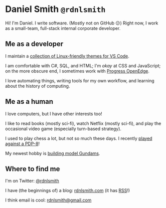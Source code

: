 # Daniel Smith `@rdnlsmith`

Hi! I'm Daniel. I write software. (Mostly not on GitHub 😕) Right now, I work as a small-team, full-stack internal corporate developer.

## Me as a developer

I maintain a [collection of Linux-friendly themes for VS Code](https://github.com/rdnlsmith/vscode-linux-themes).

I am comfortable with C#, SQL, and HTML; I'm _okay_ at CSS and JavaScript; on the more obscure end, I sometimes work with [Progress OpenEdge](https://en.wikipedia.org/wiki/OpenEdge_Advanced_Business_Language).

I love automating things, writing tools for my own workflow, and learning about the history of computing.

## Me as a human

I love computers, but I have other interests too!

I like to read books (mostly sci-fi), watch Netflix (mostly sci-fi), and play the occasional video game (especially turn-based strategy).

I used to play chess a lot, but not so much these days. I recently [played against a PDP-8](https://twitter.com/rdnlsmith/status/1184650467298537472?s=20)!

My newest hobby is [building model Gundams](https://twitter.com/rdnlsmith/status/1246901873136852994?s=20).

## Where to find me

I'm on Twitter: [@rdnlsmith](https://twitter.com/rdnlsmith)

I have (the beginnings of) a blog: [rdnlsmith.com](https://rdnlsmith.com) (it has [RSS](https://rdnlsmith.com/posts/index.xml)!)

I think email is cool: [rdnlsmith@gmail.com](mailto:rdnlsmith@gmail.com)
